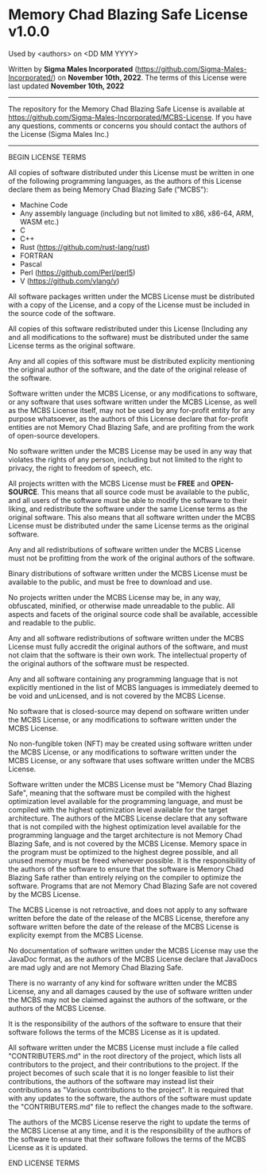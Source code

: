 # Memory Chad Blazing Safe License v1.0.0

Used by \<authors> on \<DD MM YYYY>

Written by **Sigma Males Incorporated** (https://github.com/Sigma-Males-Incorporated/) on **November 10th, 2022**. The terms of this License were last updated **November 10th, 2022**

---

The repository for the Memory Chad Blazing Safe License is available at https://github.com/Sigma-Males-Incorporated/MCBS-License. If you have any questions, comments or concerns
you should contact the authors of the License (Sigma Males Inc.)

---

BEGIN LICENSE TERMS

All copies of software distributed under this License must be written in one of
the following programming languages, as the authors of this License declare them
as being Memory Chad Blazing Safe ("MCBS"):

- Machine Code
- Any assembly language (including but not limited to x86, x86-64, ARM, WASM etc.)
- C
- C++
- Rust (https://github.com/rust-lang/rust)
- FORTRAN
- Pascal
- Perl (https://github.com/Perl/perl5)
- V (https://github.com/vlang/v)

All software packages written under the MCBS License must be distributed
with a copy of the License, and a copy of the License must be included in
the source code of the software.

All copies of this software redistributed under this License (Including any and
all modifications to the software) must be distributed under the same License
terms as the original software.

Any and all copies of this software must be distributed explicity mentioning
the original author of the software, and the date of the original release of
the software.

Software written under the MCBS License, or any modifications to software, or
any software that uses software written under the MCBS License, as well as
the MCBS License itself, may not be used by any for-profit entity for any
purpose whatsoever, as the authors of this License declare that for-profit
entities are not Memory Chad Blazing Safe, and are profiting from the work
of open-source developers.

No software written under the MCBS License may be used in any way that
violates the rights of any person, including but not limited to the right
to privacy, the right to freedom of speech, etc.

All projects written with the MCBS License must be **FREE** and **OPEN-SOURCE**.
This means that all source code must be available to the public, and all
users of the software must be able to modify the software to their liking,
and redistribute the software under the same License terms as the original
software. This also means that all software written under the MCBS License
must be distributed under the same License terms as the original software.

Any and all redistributions of software written under the MCBS License must
not be profitting from the work of the original authors of the software.

Binary distributions of software written under the MCBS License must be
available to the public, and must be free to download and use.

No projects written under the MCBS License may be, in any way, obfuscated,
minified, or otherwise made unreadable to the public. All aspects and facets
of the original source code shall be available, accessible and readable to
the public.

Any and all software redistributions of software written under the MCBS
License must fully accredit the original authors of the software, and must
not claim that the software is their own work. The intellectual property
of the original authors of the software must be respected.

Any and all software containing any programming language that is not explicitly
mentioned in the list of MCBS languages is immediately deemed to be
void and unLicensed, and is not covered by the MCBS License.

No software that is closed-source may depend on software written under the
MCBS License, or any modifications to software written under the MCBS License.

No non-fungible token (NFT) may be created using software written under the
MCBS License, or any modifications to software written under the MCBS License,
or any software that uses software written under the MCBS License.

Software written under the MCBS License must be "Memory Chad Blazing Safe",
meaning that the software must be compiled with the highest optimization
level available for the programming language, and must be compiled with
the highest optimization level available for the target architecture. The 
authors of the MCBS License declare that any software that is not compiled
with the highest optimization level available for the programming language
and the target architecture is not Memory Chad Blazing Safe, and is not
covered by the MCBS License. Memory space in the program must be optimized
to the highest degree possible, and all unused memory must be freed whenever
possible. It is the responsibility of the authors of the software to ensure
that the software is Memory Chad Blazing Safe rather than entirely relying on the 
compiler to optimize the software. Programs that are not Memory Chad Blazing Safe
are not covered by the MCBS License.

The MCBS License is not retroactive, and does not apply to any software
written before the date of the release of the MCBS License, therefore any
software written before the date of the release of the MCBS License is
explicity exempt from the MCBS License.

No documentation of software written under the MCBS License may use the
JavaDoc format, as the authors of the MCBS License declare that JavaDocs are
mad ugly and are not Memory Chad Blazing Safe.

There is no warranty of any kind for software written under the MCBS License,
any and all damages caused by the use of software written under the MCBS
may not be claimed against the authors of the software, or the authors of
the MCBS License.

It is the responsibility of the authors of the software to ensure that their
software follows the terms of the MCBS License as it is updated.

All software written under the MCBS License must include a file called
"CONTRIBUTERS.md" in the root directory of the project, which lists all
contributors to the project, and their contributions to the project. If the project
becomes of such scale that it is no longer feasible to list their contributions,
the authors of the software may instead list their contributions as "Various
contributions to the project". It is required that with any updates to the software,
the authors of the software must update the "CONTRIBUTERS.md" file to reflect
the changes made to the software.

The authors of the MCBS License reserve the right to update the terms of the
MCBS License at any time, and it is the responsibility of the authors of the
software to ensure that their software follows the terms of the MCBS License
as it is updated.

END LICENSE TERMS
